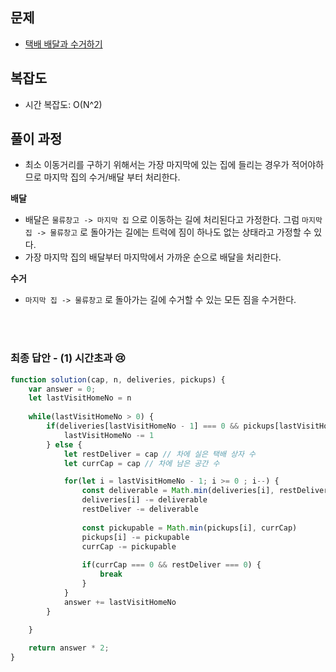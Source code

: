 ## 문제
- [택배 배달과 수거하기](https://school.programmers.co.kr/learn/courses/30/lessons/150369)

## 복잡도
- 시간 복잡도: O(N^2)

## 풀이 과정
- 최소 이동거리를 구하기 위해서는 가장 마지막에 있는 집에 들리는 경우가 적어야하므로 마지막 집의 수거/배달 부터 처리한다.

**배달**
- 배달은 `물류창고 -> 마지막 집` 으로 이동하는 길에 처리된다고 가정한다. 그럼 `마지막 집 -> 물류창고` 로 돌아가는 길에는 트럭에 짐이 하나도 없는 상태라고 가정할 수 있다. 
- 가장 마지막 집의 배달부터 마지막에서 가까운 순으로 배달을 처리한다.

**수거**
- `마지막 집 -> 물류창고` 로 돌아가는 길에 수거할 수 있는 모든 짐을 수거한다.


<br/>
<br/>

### 최종 답안 - (1) 시간초과 😢
```javascript
function solution(cap, n, deliveries, pickups) {
    var answer = 0;
    let lastVisitHomeNo = n
    
    while(lastVisitHomeNo > 0) {     
        if(deliveries[lastVisitHomeNo - 1] === 0 && pickups[lastVisitHomeNo - 1] === 0){
            lastVisitHomeNo -= 1
        } else {
            let restDeliver = cap // 차에 실은 택배 상자 수
            let currCap = cap // 차에 남은 공간 수

            for(let i = lastVisitHomeNo - 1; i >= 0 ; i--) {                
                const deliverable = Math.min(deliveries[i], restDeliver)
                deliveries[i] -= deliverable
                restDeliver -= deliverable
    
                const pickupable = Math.min(pickups[i], currCap) 
                pickups[i] -= pickupable
                currCap -= pickupable
                
                if(currCap === 0 && restDeliver === 0) {
                    break
                }
            }
            answer += lastVisitHomeNo
        }

    }
    
    return answer * 2;
}
```